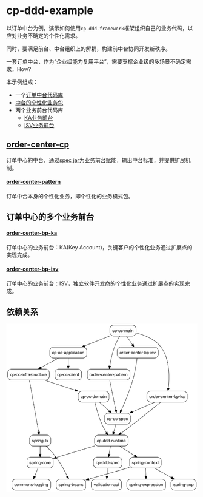 # cp-ddd-example

以订单中台为例，演示如何使用`cp-ddd-framework`框架组织自己的业务代码，以应对业务不确定的个性化需求。

同时，要满足前台、中台组织上的解耦，构建前中台协同开发新秩序。

一套订单中台，作为“企业级能力复用平台”，需要支撑企业级的多场景不确定需求，How?

本示例组成：
- 一个[订单中台代码库](order-center-cp)
- [中台的个性化业务包](order-center-pattern)
- 两个业务前台代码库
   - [KA业务前台](order-center-bp-ka)
   - [ISV业务前台](order-center-bp-isv)

## [order-center-cp](order-center-cp)

订单中心的中台，通过[spec jar](order-center-cp/cp-oc-spec)为业务前台赋能，输出中台标准，并提供扩展机制。

#### [order-center-pattern](order-center-pattern)

订单中台本身的个性化业务，即个性化的业务模式包。

## 订单中心的多个业务前台

#### [order-center-bp-ka](order-center-bp-ka)

订单中心的业务前台：KA(Key Account)，关键客户的个性化业务通过扩展点的实现完成。

#### [order-center-bp-isv](order-center-bp-isv)

订单中心的业务前台：ISV，独立软件开发商的个性化业务通过扩展点的实现完成。

## 依赖关系

![](/doc/assets/img/ddd-depgraph.png)
